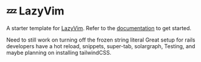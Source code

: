 # 💤 LazyVim

A starter template for [LazyVim](https://github.com/LazyVim/LazyVim).
Refer to the [documentation](https://lazyvim.github.io/installation) to get started.

Need to still work on turning off the frozen string literal
Great setup for rails developers have a hot reload, snippets, super-tab, solargraph, Testing, and maybe planning on installing tailwindCSS.
